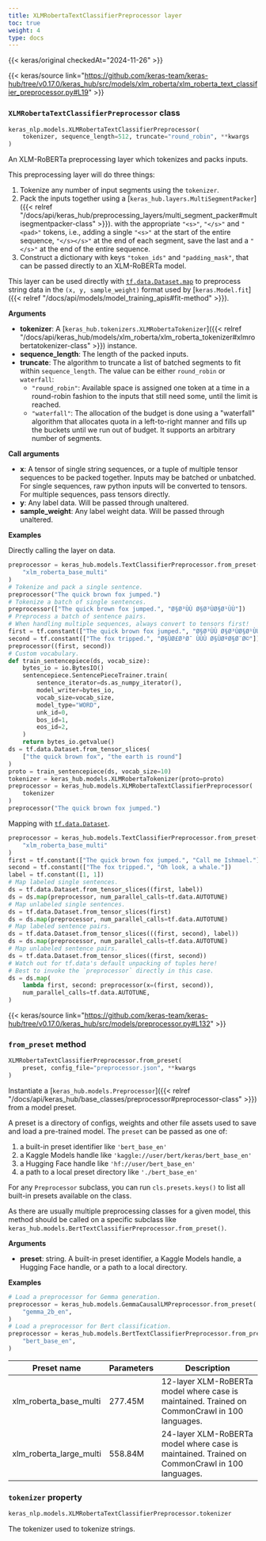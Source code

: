 ```yaml
---
title: XLMRobertaTextClassifierPreprocessor layer
toc: true
weight: 4
type: docs
---
```


{{< keras/original checkedAt="2024-11-26" >}}

{{< keras/source link="https://github.com/keras-team/keras-hub/tree/v0.17.0/keras_hub/src/models/xlm_roberta/xlm_roberta_text_classifier_preprocessor.py#L19" >}}

### `XLMRobertaTextClassifierPreprocessor` class

```python
keras_nlp.models.XLMRobertaTextClassifierPreprocessor(
    tokenizer, sequence_length=512, truncate="round_robin", **kwargs
)
```

An XLM-RoBERTa preprocessing layer which tokenizes and packs inputs.

This preprocessing layer will do three things:

1. Tokenize any number of input segments using the `tokenizer`.
2. Pack the inputs together using a [`keras_hub.layers.MultiSegmentPacker`]({{< relref "/docs/api/keras_hub/preprocessing_layers/multi_segment_packer#multisegmentpacker-class" >}}).
   with the appropriate `"<s>"`, `"</s>"` and `"<pad>"` tokens, i.e., adding
   a single `"<s>"` at the start of the entire sequence, `"</s></s>"` at the
   end of each segment, save the last and a `"</s>"` at the end of the
   entire sequence.
3. Construct a dictionary with keys `"token_ids"` and `"padding_mask"`,
   that can be passed directly to an XLM-RoBERTa model.

This layer can be used directly with [`tf.data.Dataset.map`](https://www.tensorflow.org/api_docs/python/tf/data/Dataset#map) to preprocess
string data in the `(x, y, sample_weight)` format used by
[`keras.Model.fit`]({{< relref "/docs/api/models/model_training_apis#fit-method" >}}).

**Arguments**

- **tokenizer**: A [`keras_hub.tokenizers.XLMRobertaTokenizer`]({{< relref "/docs/api/keras_hub/models/xlm_roberta/xlm_roberta_tokenizer#xlmrobertatokenizer-class" >}}) instance.
- **sequence_length**: The length of the packed inputs.
- **truncate**: The algorithm to truncate a list of batched segments to fit
  within `sequence_length`. The value can be either `round_robin` or
  `waterfall`:
  - `"round_robin"`: Available space is assigned one token at a
    time in a round-robin fashion to the inputs that still need
    some, until the limit is reached.
  - `"waterfall"`: The allocation of the budget is done using a
    "waterfall" algorithm that allocates quota in a
    left-to-right manner and fills up the buckets until we run
    out of budget. It supports an arbitrary number of segments.

**Call arguments**

- **x**: A tensor of single string sequences, or a tuple of multiple
  tensor sequences to be packed together. Inputs may be batched or
  unbatched. For single sequences, raw python inputs will be converted
  to tensors. For multiple sequences, pass tensors directly.
- **y**: Any label data. Will be passed through unaltered.
- **sample_weight**: Any label weight data. Will be passed through unaltered.

**Examples**

Directly calling the layer on data.

```python
preprocessor = keras_hub.models.TextClassifierPreprocessor.from_preset(
    "xlm_roberta_base_multi"
)
# Tokenize and pack a single sentence.
preprocessor("The quick brown fox jumped.")
# Tokenize a batch of single sentences.
preprocessor(["The quick brown fox jumped.", "Ø§Ø³ÙÙ Ø§Ø³ÙØ§Ø¹ÙÙ"])
# Preprocess a batch of sentence pairs.
# When handling multiple sequences, always convert to tensors first!
first = tf.constant(["The quick brown fox jumped.", "Ø§Ø³ÙÙ Ø§Ø³ÙØ§Ø¹ÙÙ"])
second = tf.constant(["The fox tripped.", "Ø§ÙØ£Ø³Ø¯ ÙÙÙ Ø§ÙØºØ§Ø¨Ø©"])
preprocessor((first, second))
# Custom vocabulary.
def train_sentencepiece(ds, vocab_size):
    bytes_io = io.BytesIO()
    sentencepiece.SentencePieceTrainer.train(
        sentence_iterator=ds.as_numpy_iterator(),
        model_writer=bytes_io,
        vocab_size=vocab_size,
        model_type="WORD",
        unk_id=0,
        bos_id=1,
        eos_id=2,
    )
    return bytes_io.getvalue()
ds = tf.data.Dataset.from_tensor_slices(
    ["the quick brown fox", "the earth is round"]
)
proto = train_sentencepiece(ds, vocab_size=10)
tokenizer = keras_hub.models.XLMRobertaTokenizer(proto=proto)
preprocessor = keras_hub.models.XLMRobertaTextClassifierPreprocessor(
    tokenizer
)
preprocessor("The quick brown fox jumped.")
```

Mapping with [`tf.data.Dataset`](https://www.tensorflow.org/api_docs/python/tf/data/Dataset).

```python
preprocessor = keras_hub.models.TextClassifierPreprocessor.from_preset(
    "xlm_roberta_base_multi"
)
first = tf.constant(["The quick brown fox jumped.", "Call me Ishmael."])
second = tf.constant(["The fox tripped.", "Oh look, a whale."])
label = tf.constant([1, 1])
# Map labeled single sentences.
ds = tf.data.Dataset.from_tensor_slices((first, label))
ds = ds.map(preprocessor, num_parallel_calls=tf.data.AUTOTUNE)
# Map unlabeled single sentences.
ds = tf.data.Dataset.from_tensor_slices(first)
ds = ds.map(preprocessor, num_parallel_calls=tf.data.AUTOTUNE)
# Map labeled sentence pairs.
ds = tf.data.Dataset.from_tensor_slices(((first, second), label))
ds = ds.map(preprocessor, num_parallel_calls=tf.data.AUTOTUNE)
# Map unlabeled sentence pairs.
ds = tf.data.Dataset.from_tensor_slices((first, second))
# Watch out for tf.data's default unpacking of tuples here!
# Best to invoke the `preprocessor` directly in this case.
ds = ds.map(
    lambda first, second: preprocessor(x=(first, second)),
    num_parallel_calls=tf.data.AUTOTUNE,
)
```

{{< keras/source link="https://github.com/keras-team/keras-hub/tree/v0.17.0/keras_hub/src/models/preprocessor.py#L132" >}}

### `from_preset` method

```python
XLMRobertaTextClassifierPreprocessor.from_preset(
    preset, config_file="preprocessor.json", **kwargs
)
```

Instantiate a [`keras_hub.models.Preprocessor`]({{< relref "/docs/api/keras_hub/base_classes/preprocessor#preprocessor-class" >}}) from a model preset.

A preset is a directory of configs, weights and other file assets used
to save and load a pre-trained model. The `preset` can be passed as
one of:

1. a built-in preset identifier like `'bert_base_en'`
2. a Kaggle Models handle like `'kaggle://user/bert/keras/bert_base_en'`
3. a Hugging Face handle like `'hf://user/bert_base_en'`
4. a path to a local preset directory like `'./bert_base_en'`

For any `Preprocessor` subclass, you can run `cls.presets.keys()` to
list all built-in presets available on the class.

As there are usually multiple preprocessing classes for a given model,
this method should be called on a specific subclass like
`keras_hub.models.BertTextClassifierPreprocessor.from_preset()`.

**Arguments**

- **preset**: string. A built-in preset identifier, a Kaggle Models
  handle, a Hugging Face handle, or a path to a local directory.

**Examples**

```python
# Load a preprocessor for Gemma generation.
preprocessor = keras_hub.models.GemmaCausalLMPreprocessor.from_preset(
    "gemma_2b_en",
)
# Load a preprocessor for Bert classification.
preprocessor = keras_hub.models.BertTextClassifierPreprocessor.from_preset(
    "bert_base_en",
)
```

| Preset name             | Parameters | Description                                                                                   |
| ----------------------- | ---------- | --------------------------------------------------------------------------------------------- |
| xlm_roberta_base_multi  | 277.45M    | 12-layer XLM-RoBERTa model where case is maintained. Trained on CommonCrawl in 100 languages. |
| xlm_roberta_large_multi | 558.84M    | 24-layer XLM-RoBERTa model where case is maintained. Trained on CommonCrawl in 100 languages. |

### `tokenizer` property

```python
keras_nlp.models.XLMRobertaTextClassifierPreprocessor.tokenizer
```

The tokenizer used to tokenize strings.
